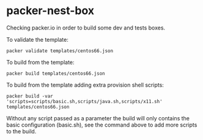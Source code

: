# packer-nest-box
Checking packer.io in order to build some dev and tests boxes.


To validate the template:

	packer validate templates/centos66.json
  
To build from the template:

	packer build templates/centos66.json

To build from the template adding extra provision shell scripts:

	packer build -var 'scripts=scripts/basic.sh,scripts/java.sh,scripts/x11.sh' templates/centos66.json

Without any script passed as a parameter the build will only contains the basic configuration (basic.sh), see the command above to add more scripts to the build.